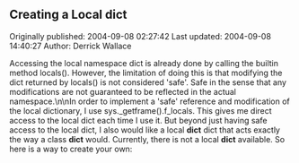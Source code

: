 ## Creating a Local __dict__ 
Originally published: 2004-09-08 02:27:42 
Last updated: 2004-09-08 14:40:27 
Author: Derrick Wallace 
 
Accessing the local namespace dict is already done by calling the builtin method locals(). However, the limitation of doing this is that modifying the dict returned by locals() is not considered 'safe'. Safe in the sense that any modifications are not guaranteed to be reflected in the actual namespace.\n\nIn order to implement a 'safe' reference and modification of the local dictionary, I use sys._getframe().f_locals.  This gives me direct access to the local dict each time I use it.  But beyond just having safe access to the local dict, I also would like a local __dict__ dict that acts exactly the way a class __dict__ would.  Currently, there is not a local __dict__ available.  So here is a way to create your own: